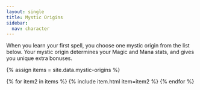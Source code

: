 ```yaml
---
layout: single
title: Mystic Origins
sidebar:
  nav: character
---
```


When you learn your first spell, you choose one mystic origin from the list below. Your mystic origin determines your Magic and Mana stats, and gives you unique extra bonuses.

{% assign items = site.data.mystic-origins %}

{% for item2 in items %}
  {% include item.html item=item2 %}
{% endfor %}
